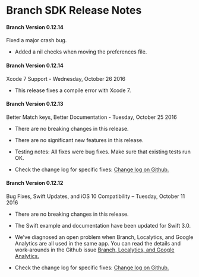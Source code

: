 
Branch SDK Release Notes
========================

####  Branch Version 0.12.14
Fixed a major crash bug.

*  Added a nil checks when moving the preferences file.

####  Branch Version 0.12.14
Xcode 7 Support - Wednesday, October 26 2016

*  This release fixes a compile error with Xcode 7.


####  Branch Version 0.12.13
Better Match keys, Better Documentation - Tuesday, October 25 2016

*  There are no breaking changes in this release.

*  There are no significant new features in this release.

*  Testing notes:  All fixes were bug fixes.  Make sure that existing tests run OK.

*  Check the change log for specific fixes:  [Change log on Github.](https://github.com/BranchMetrics/ios-branch-deep-linking/blob/master/ChangeLog.md)


####  Branch Version 0.12.12
Bug Fixes, Swift Updates, and iOS 10 Compatibility – Tuesday, October 11 2016

*  There are no breaking changes in this release.

*  The Swift example and documentation have been updated for Swift 3.0.

*  We've diagnosed an open problem when Branch, Localytics, and Google Analytics are all used
   in the same app.  You can read the details and work-arounds in the Github issue
   [Branch, Localytics, and Google Analytics.](https://github.com/BranchMetrics/ios-branch-deep-linking/issues/485)

*  Check the change log for specific fixes:  [Change log on Github.](https://github.com/BranchMetrics/ios-branch-deep-linking/blob/master/ChangeLog.md)
